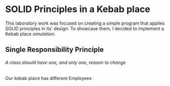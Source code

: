 # SOLID Principles in a Kebab place
This laboratory work was focused on creating a simple program that applies SOLID principles in its' design.
To showcase them, I decided to implement a Kebab place *simulation*.

## Single Responsibility Principle
###### A class should have one, and only one, reason to change
Our kebab place has different Employees 
